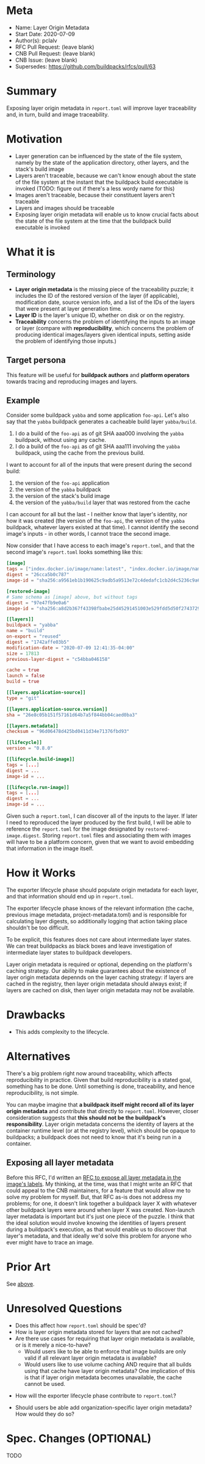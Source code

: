 # Meta
[meta]: #meta
- Name: Layer Origin Metadata
- Start Date: 2020-07-09
- Author(s): pclalv
- RFC Pull Request: (leave blank)
- CNB Pull Request: (leave blank)
- CNB Issue: (leave blank)
- Supersedes: https://github.com/buildpacks/rfcs/pull/63

# Summary
[summary]: #summary

<!-- One paragraph explanation of the feature. -->

Exposing layer origin metadata in `report.toml` will improve layer
traceability and, in turn, build and image traceability.

# Motivation
[motivation]: #motivation

- Layer generation can be influenced by the state of the file system,
  namely by the state of the application directory, other layers, and
  the stack's build image
- Layers aren't traceable, because we can't know enough about the
  state of the file system at the instant that the buildpack build
  executable is invoked (TODO: figure out if there's a less wordy name
  for this)
- Images aren't traceable, because their constituent layers aren't
  traceable
- Layers and images should be traceable
- Exposing layer origin metadata will enable us to know crucial facts
  about the state of the file system at the time that the buildpack
  build executable is invoked

# What it is
[what-it-is]: #what-it-is

## Terminology

- **Layer origin metadata** is the missing piece of the traceability
  puzzle; it includes the ID of the restored version of the layer (if
  applicable), modification date, source version info, and a list of
  the IDs of the layers that were present at layer generation time.
- **Layer ID** is the layer's unique ID, whether on disk or on the
  registry.
- **Traceability** concerns the problem of identifying the inputs to
  an image or layer (compare with **reproducibility**, which concerns
  the problem of producing identical images/layers given identical
  inputs, setting aside the problem of identifying those inputs.)

## Target persona

This feature will be useful for **buildpack authors** and **platform
operators** towards tracing and reproducing images and layers.

## Example

Consider some buildpack `yabba` and some application `foo-api`. Let's
also say that the `yabba` buildpack generates a cacheable build layer
`yabba/build`.

1. I do a build of the `foo-api` as of git SHA aaa000 involving the
   `yabba` buildpack, without using any cache.
2. I do a build of the `foo-api` as of git SHA aaa111 involving the
   `yabba` buildpack, using the cache from the previous build.

I want to account for all of the inputs that were present during the
second build:

1. the version of the `foo-api` application
2. the version of the `yabba` buildpack
3. the version of the stack's build image
4. the version of the `yabba/build` layer that was restored from the
   cache

I can account for all but the last - I neither know that layer's
identity, nor how it was created (the version of the `foo-api`, the
version of the `yabba` buildpack, whatever layers existed at that
time). I cannot identify the second image's inputs - in other words, I
cannot trace the second image.

Now consider that I have access to each image's `report.toml`, and
that the second image's `report.toml` looks something like this:

```toml
[image]
tags = ["index.docker.io/image/name:latest", "index.docker.io/image/name:other-tag"]
digest = "26cca5b0c787"
image-id = "sha256:a9561eb1b190625c9adb5a9513e72c4dedafc1cb2d4c5236c9a6957ec7dfd5a9"

[restored-image]
# Same schema as [image] above, but without tags
digest = "97e47fb9e0a6"
image-id = "sha256:a8d2b367f43398fbabe25d45291451003e529fdd5d50f27437291fe61d637ba1"

[[layers]]
buildpack = "yabba"
name = "build"
on-export = "reused"
digest = "1742affe03b5"
modification-date = "2020-07-09 12:41:35-04:00"
size = 17813
previous-layer-digest = "c54bba046158"

cache = true
launch = false
build = true

[[layers.application-source]]
type = "git"

[[layers.application-source.version]]
sha = "26e8c05b151f57161d64b7a5f844bb04caed0ba3"

[[layers.metadata]]
checksum = "96d06478d425bd0411d34e71376fbd93"

[[lifecycle]]
version = "0.8.0"

[[lifecycle.build-image]]
tags = [...]
digest = ...
image-id = ...

[[lifecycle.run-image]]
tags = [...]
digest = ...
image-id = ...
```

Given such a `report.toml`, I can discover all of the inputs to the
layer. If later I need to reproduced the layer produced by the first
build, I will be able to reference the `report.toml` for the image
designated by `restored-image.digest`. Storing `report.toml` files and
associating them with images will have to be a platform concern, given
that we want to avoid embedding that information in the image itself.

# How it Works
[how-it-works]: #how-it-works

<!-- This is the technical portion of the RFC, where you explain the design -->
<!-- in sufficient detail. -->

<!-- The section should return to the examples given in the previous -->
<!-- section, and explain more fully how the detailed proposal makes those -->
<!-- examples work. -->

The exporter lifecycle phase should populate origin metadata for each
layer, and that information should end up in `report.toml`.

The exporter lifecycle phase knows of the relevant information (the
cache, previous image metadata, project-metadata.toml) and is
responsible for calculating layer digests, so additionally logging
that action taking place shouldn't be too difficult.

To be explicit, this features does not care about intermediate layer
states. We can treat buildpacks as black boxes and leave investigation
of intermediate layer states to buildpack developers.

Layer origin metadata is required or optional, depending on the
platform's caching strategy. Our ability to make guarantees about the
existence of layer origin metadata depennds on the layer caching
strategy: if layers are cached in the registry, then layer origin
metadata should always exist; if layers are cached on disk, then layer
origin metadata may not be available.

# Drawbacks
[drawbacks]: #drawbacks

* This adds complexity to the lifecycle.

# Alternatives
[alternatives]: #alternatives

<!-- - What is the impact of not doing this? -->

There's a big problem right now around traceability, which affects
reproducibility in practice. Given that build reproducibility is a
stated goal, something has to be done. Until something is done,
traceability, and hence reproducibility, is not simple.

<!-- - Why is this proposal the best? -->



<!-- - What other designs have been considered? -->

You can maybe imagine that **a buildpack itself might record all of
its layer origin metadata** and contribute that directly to
`report.toml`. However, closer consideration suggests that **this
should not be the buildpack's responsibility**. Layer origin metadata
concerns the identity of layers at the container runtime level (or at
the registry level), which should be opaque to buildpacks; a buildpack
does not need to know that it's being run in a container.

## Exposing all layer metadata
[expose-all-layer-metadata-recap]: #exposing-all-layer-metadata

Before this RFC, I'd written an [RFC to expose all layer metadata in
the image's labels][expose-all-layer-metadata]. My thinking, at the
time, was that I might write an RFC that could appeal to the CNB
maintainers, for a feature that would allow me to solve my problem for
myself. But, that RFC as-is does not address my problems; for one, it
doesn't link together a buildpack layer X with whatever other
buildpack layers were around when layer X was created. Non-launch
layer metadata is important but it's just one piece of the puzzle. I
think that the ideal solution would involve knowing the identities of
layers present during a buildpack's execution, as that would enable us
to discover that layer's metadata, and that ideally we'd solve this
problem for anyone who ever might have to trace an image.

# Prior Art
[prior-art]: #prior-art

<!-- Discuss prior art, both the good and bad. -->

See [above][expose-all-layer-metadata-recap].

# Unresolved Questions
[unresolved-questions]: #unresolved-questions

<!-- - What parts of the design do you expect to be resolved before this -->
<!--   gets merged? -->

* Does this affect how `report.toml` should be spec'd?
* How is layer origin metadata stored for layers that are not cached?
* Are there use cases for requiring that layer origin metadata is
  available, or is it merely a nice-to-have?
  * Would users like to be able to enforce that image builds are only
    valid if all relevant layer origin metadata is available?
  * Would users like to use volume caching AND require that all builds
    using that cache have layer origin metadata? One implication of
    this is that if layer origin metadata becomes unavailable, the
    cache cannot be used.

<!-- - What parts of the design do you expect to be resolved through -->
<!--   implementation of the feature? -->

* How will the exporter lifecycle phase contribute to `report.toml`?

<!-- - What related issues do you consider out of scope for this RFC that -->
<!--   could be addressed in the future independently of the solution that -->
<!--   comes out of this RFC? -->

* Should users be able add organization-specific layer origin
  metadata? How would they do so?

# Spec. Changes (OPTIONAL)
[spec-changes]: #spec-changes

TODO

<!-- Does this RFC entail any proposed changes to the core specifications -->
<!-- or extensions? If so, please document changes here.  Examples of a -->
<!-- spec. change might be new lifecycle flags, new `buildpack.toml` -->
<!-- fields, new fields in the buildpackage label, etc.  This section is -->
<!-- not intended to be binding, but as discussion of an RFC unfolds, if -->
<!-- spec changes are necessary, they should be documented here. -->

[expose-all-layer-metadata]: https://github.com/buildpacks/rfcs/pull/63
